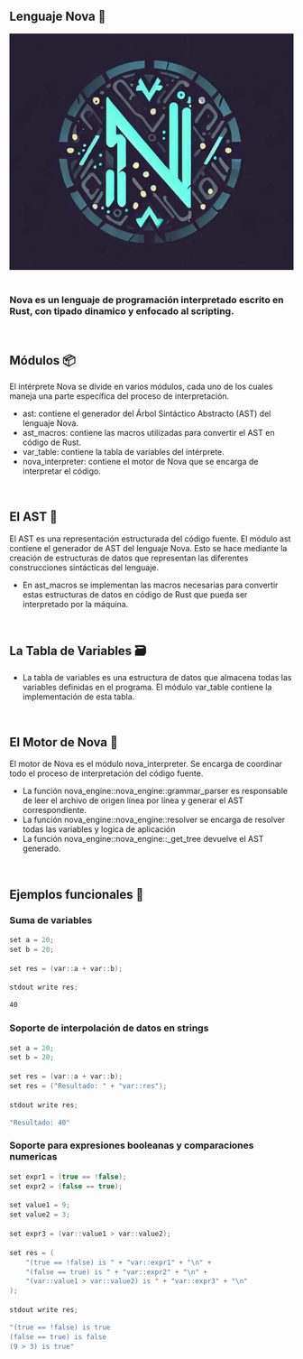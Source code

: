 ## Lenguaje Nova 🚀 ##

![Nova logo](nova_logo.jpeg)
<br>
<br>
### Nova es un lenguaje de programación interpretado escrito en Rust, con tipado dinamico y enfocado al scripting.

<br>

## Módulos 📦 ##

El intérprete Nova se divide en varios módulos, cada uno de los cuales maneja una parte específica del proceso de interpretación.

- ast: contiene el generador del Árbol Sintáctico Abstracto (AST) del lenguaje Nova.
- ast_macros: contiene las macros utilizadas para convertir el AST en código de Rust.
- var_table: contiene la tabla de variables del intérprete.
- nova_interpreter: contiene el motor de Nova que se encarga de interpretar el código.


<br>


## El AST 🌳 ##

El AST es una representación estructurada del código fuente. El módulo ast contiene el generador de AST del lenguaje Nova. Esto se hace mediante la creación de estructuras de datos que representan las diferentes construcciones sintácticas del lenguaje.

- En ast_macros se implementan las macros necesarias para convertir estas estructuras de datos en código de Rust que pueda ser interpretado por la máquina.


<br>


## La Tabla de Variables 🗃️ ##

- La tabla de variables es una estructura de datos que almacena todas las variables definidas en el programa. El módulo var_table contiene la implementación de esta tabla.


<br>


## El Motor de Nova 🚀 ##

El motor de Nova es el módulo nova_interpreter. Se encarga de coordinar todo el proceso de interpretación del código fuente.

- La función nova_engine::nova_engine::grammar_parser es responsable de leer el archivo de origen línea por línea y generar el AST correspondiente.
- La función nova_engine::nova_engine::resolver se encarga de resolver todas las variables y logica de aplicación
- La función nova_engine::nova_engine::_get_tree devuelve el AST generado.


<br>


## Ejemplos funcionales 💪 ##

### Suma de variables ###

```csharp
set a = 20;
set b = 20;

set res = (var::a + var::b);

stdout write res;
```
```bash
40
```

### Soporte de interpolación de datos en strings ###

```csharp
set a = 20;
set b = 20;

set res = (var::a + var::b);
set res = ("Resultado: " + "var::res");

stdout write res;
```
```bash
"Resultado: 40"
```

### Soporte para expresiones booleanas y comparaciones numericas ###

```csharp
set expr1 = (true == !false);
set expr2 = (false == true);

set value1 = 9;
set value2 = 3;

set expr3 = (var::value1 > var::value2);

set res = (
    "(true == !false) is " + "var::expr1" + "\n" +
    "(false == true) is " + "var::expr2" + "\n" +
    "(var::value1 > var::value2) is " + "var::expr3" + "\n"
);

stdout write res;

```
```bash
"(true == !false) is true
(false == true) is false
(9 > 3) is true"
```
